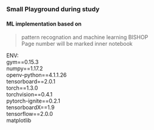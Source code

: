 ### Small Playground during study
#### ML implementation based on 
>pattern recognation and machine learning BISHOP  
Page number will be marked inner notebook  


ENV:  
gym==0.15.3  
numpy==1.17.2  
openv-python==4.1.1.26  
tensorboard==2.0.1  
torch==1.3.0  
torchvision==0.4.1  
pytorch-ignite==0.2.1  
tensorboardX==1.9  
tensorflow==2.0.0  
matplotlib
